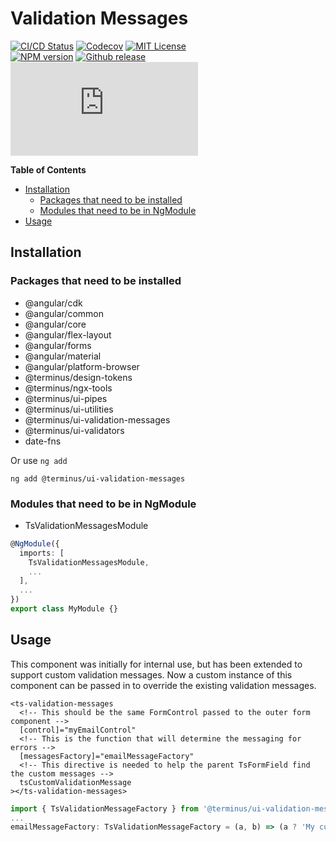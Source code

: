 <h1>Validation Messages</h1>

[![CI/CD Status][github-action-badge]][github-action-link] [![Codecov][codecov-badge]][codecov-project] [![MIT License][license-image]][license-url]  
[![NPM version][npm-version-image]][npm-package] [![Github release][gh-release-badge]][gh-releases] [![Library size][file-size-badge]][raw-distribution-js]

<!-- START doctoc generated TOC please keep comment here to allow auto update -->
<!-- DON'T EDIT THIS SECTION, INSTEAD RE-RUN doctoc TO UPDATE -->
**Table of Contents**

- [Installation](#installation)
  - [Packages that need to be installed](#packages-that-need-to-be-installed)
  - [Modules that need to be in NgModule](#modules-that-need-to-be-in-ngmodule)
- [Usage](#usage)

<!-- END doctoc generated TOC please keep comment here to allow auto update -->

## Installation

### Packages that need to be installed

  * @angular/cdk
  * @angular/common
  * @angular/core
  * @angular/flex-layout
  * @angular/forms
  * @angular/material
  * @angular/platform-browser
  * @terminus/design-tokens
  * @terminus/ngx-tools
  * @terminus/ui-pipes
  * @terminus/ui-utilities
  * @terminus/ui-validation-messages
  * @terminus/ui-validators
  * date-fns

Or use `ng add`
```
ng add @terminus/ui-validation-messages
```

### Modules that need to be in NgModule

  * TsValidationMessagesModule

```typescript
@NgModule({
  imports: [
    TsValidationMessagesModule,
    ...
  ],
  ...
})
export class MyModule {}

```


## Usage

This component was initially for internal use, but has been extended to support custom validation messages. Now a custom
instance of this component can be passed in to override the existing validation messages.

```
<ts-validation-messages
  <!-- This should be the same FormControl passed to the outer form component -->
  [control]="myEmailControl"
  <!-- This is the function that will determine the messaging for errors -->
  [messagesFactory]="emailMessageFactory"
  <!-- This directive is needed to help the parent TsFormField find the custom messages -->
  tsCustomValidationMessage
></ts-validation-messages>
```

```typescript
import { TsValidationMessageFactory } from '@terminus/ui-validation-messages';
...
emailMessageFactory: TsValidationMessageFactory = (a, b) => (a ? 'My custom message!' : null);
```

<!-- Links -->
[license-url]:         https://github.com/GetTerminus/terminus-oss/blob/release/LICENSE
[license-image]:       http://img.shields.io/badge/license-MIT-blue.svg
[codecov-project]:     https://codecov.io/gh/GetTerminus/terminus-oss
[codecov-badge]:       https://codecov.io/gh/GetTerminus/terminus-oss/branch/release/graph/badge.svg
[npm-version-image]:   http://img.shields.io/npm/v/@terminus/ui-validation-messages.svg
[npm-package]:         https://www.npmjs.com/package/@terminus/ui-validation-messages
[gh-release-badge]:    https://img.shields.io/github/release/GetTerminus/terminus-oss.svg
[gh-releases]:         https://github.com/GetTerminus/terminus-ui/releases/
[github-action-badge]: https://github.com/GetTerminus/terminus-oss/workflows/Release%20CI/badge.svg
[github-action-link]:  https://github.com/GetTerminus/terminus-oss/actions?query=workflow%3A%22CI+Release%22
[file-size-badge]:     http://img.badgesize.io/https://unpkg.com/@terminus/ui-validation-messages/bundles/terminus-ui-validation-messages.umd.min.js?compression=gzip
[raw-distribution-js]: https://unpkg.com/@terminus/ui-validation-messages/bundles/terminus-ui-validation-messages.umd.js
